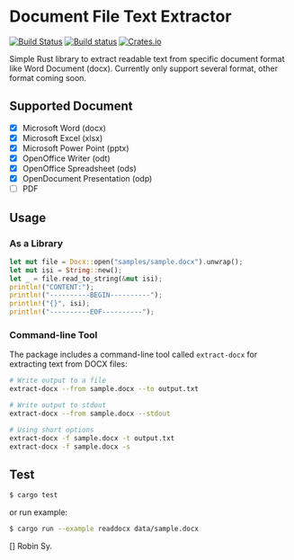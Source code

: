 Document File Text Extractor
=============================

[![Build Status](https://travis-ci.org/anvie/dotext.svg?branch=master)](https://travis-ci.org/anvie/dotext)
[![Build status](https://ci.appveyor.com/api/projects/status/rghm59ie4ax9655t?svg=true)](https://ci.appveyor.com/project/anvie/dotext)
[![Crates.io](https://img.shields.io/crates/v/dotext.svg)](https://crates.io/crates/dotext)

Simple Rust library to extract readable text from specific document format like Word Document (docx).
Currently only support several format, other format coming soon.

Supported Document
-------------------------

- [x] Microsoft Word (docx)
- [x] Microsoft Excel (xlsx)
- [x] Microsoft Power Point (pptx)
- [x] OpenOffice Writer (odt)
- [x] OpenOffice Spreadsheet (ods)
- [x] OpenDocument Presentation (odp)
- [ ] PDF

Usage
------

### As a Library

```rust
let mut file = Docx::open("samples/sample.docx").unwrap();
let mut isi = String::new();
let _ = file.read_to_string(&mut isi);
println!("CONTENT:");
println!("----------BEGIN----------");
println!("{}", isi);
println!("----------EOF----------");
```

### Command-line Tool

The package includes a command-line tool called `extract-docx` for extracting text from DOCX files:

```bash
# Write output to a file
extract-docx --from sample.docx --to output.txt

# Write output to stdout
extract-docx --from sample.docx --stdout

# Using short options
extract-docx -f sample.docx -t output.txt
extract-docx -f sample.docx -s
```

Test
-----

```bash
$ cargo test
```

or run example:

```bash
$ cargo run --example readdocx data/sample.docx
```

[] Robin Sy.
